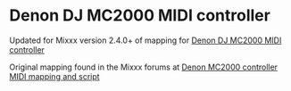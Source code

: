 # Denon DJ MC2000 MIDI controller

Updated for Mixxx version 2.4.0+ of mapping for
[Denon DJ MC2000 MIDI controller](https://serato.com/dj/hardware/denon-dj-mc2000)

Original mapping found in the Mixxx forums at
[Denon MC2000 controller MIDI mapping and script](https://mixxx.discourse.group/t/denon-mc2000-controller-midi-mapping-and-script/14103)
